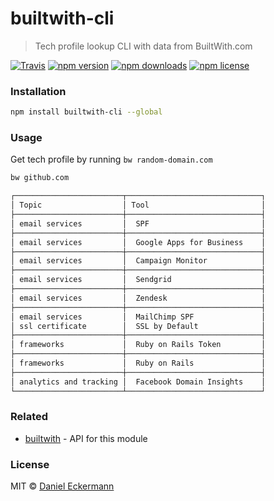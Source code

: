 # builtwith-cli
> Tech profile lookup CLI with data from BuiltWith.com

[![Travis](https://img.shields.io/travis/ecrmnn/builtwith-cli.svg?style=flat-square)](https://travis-ci.org/ecrmnn/builtwith-cli.svg?branch=master)
[![npm version](https://img.shields.io/npm/v/builtwith-cli.svg?style=flat-square)](http://badge.fury.io/js/builtwith-cli)
[![npm downloads](https://img.shields.io/npm/dm/builtwith-cli.svg?style=flat-square)](http://badge.fury.io/js/builtwith-cli)
[![npm license](https://img.shields.io/npm/l/builtwith-cli.svg?style=flat-square)](http://badge.fury.io/js/builtwith-cli)

### Installation
```bash
npm install builtwith-cli --global
```

### Usage
Get tech profile by running ``bw random-domain.com``
```bash
bw github.com

┌────────────────────────┬──────────────────────────────┐
│ Topic                  │ Tool                         │
├────────────────────────┼──────────────────────────────┤
│ email services         │  SPF                         │
├────────────────────────┼──────────────────────────────┤
│ email services         │  Google Apps for Business    │
├────────────────────────┼──────────────────────────────┤
│ email services         │  Campaign Monitor            │
├────────────────────────┼──────────────────────────────┤
│ email services         │  Sendgrid                    │
├────────────────────────┼──────────────────────────────┤
│ email services         │  Zendesk                     │
├────────────────────────┼──────────────────────────────┤
│ email services         │  MailChimp SPF               │
│ ssl certificate        │  SSL by Default              │
├────────────────────────┼──────────────────────────────┤
│ frameworks             │  Ruby on Rails Token         │
├────────────────────────┼──────────────────────────────┤
│ frameworks             │  Ruby on Rails               │
├────────────────────────┼──────────────────────────────┤
│ analytics and tracking │  Facebook Domain Insights    │
└────────────────────────┴──────────────────────────────┘
```

### Related
- [builtwith](https://github.com/ecrmnn/builtwith) - API for this module

### License
MIT © [Daniel Eckermann](http://danieleckermann.com)
